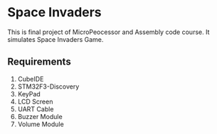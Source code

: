 # Space Invaders

This is final project of MicroPeocessor and Assembly code course. It simulates Space Invaders Game.

## Requirements

1. CubeIDE
2. STM32F3-Discovery
3. KeyPad
4. LCD Screen
5. UART Cable
6. Buzzer Module
7. Volume Module
